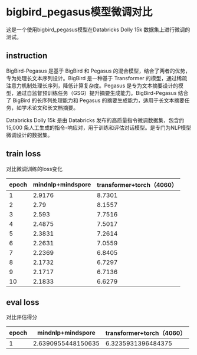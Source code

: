 # bigbird_pegasus模型微调对比

这是一个使用bigbird_pegasus模型在Databricks Dolly 15k 数据集上进行微调的测试。

## instruction

BigBird-Pegasus 是基于 BigBird 和 Pegasus 的混合模型，结合了两者的优势，专为处理长文本序列设计。BigBird 是一种基于 Transformer 的模型，通过稀疏注意力机制处理长序列，降低计算复杂度。Pegasus 是专为文本摘要设计的模型，通过自监督预训练任务（GSG）提升摘要生成能力。BigBird-Pegasus 结合了 BigBird 的长序列处理能力和 Pegasus 的摘要生成能力，适用于长文本摘要任务，如学术论文和长文档摘要。

Databricks Dolly 15k 是由 Databricks 发布的高质量指令微调数据集，包含约 15,000 条人工生成的指令-响应对，用于训练和评估对话模型。是专门为NLP模型微调设计的数据集。

## train loss

对比微调训练的loss变化

| epoch | mindnlp+mindspore | transformer+torch（4060） |
| ----- | ----------------- | ------------------------- |
| 1     | 2.9176            | 8.7301                    |
| 2     | 2.79              | 8.1557                    |
| 3     | 2.593             | 7.7516                    |
| 4     | 2.4875            | 7.5017                    |
| 5     | 2.3831            | 7.2614                    |
| 6     | 2.2631            | 7.0559                    |
| 7     | 2.2369            | 6.8405                    |
| 8     | 2.1732            | 6.7297                    |
| 9     | 2.1717            | 6.7136                    |
| 10    | 2.1833            | 6.6279                    |

## eval loss

对比评估得分

| epoch | mindnlp+mindspore  | transformer+torch（4060） |
| ----- | ------------------ | ------------------------- |
| 1     | 2.6390955448150635 | 6.3235931396484375        |